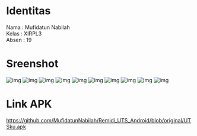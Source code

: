 # Identitas

Nama  : Mufidatun Nabilah <br>
Kelas : XIRPL3 <br>
Absen : 19

# Sreenshot

![img](https://github.com/MufidatunNabilah/Remidi_UTS_Android/blob/original/Screenshot_2017-06-13-08-01-05-649_xir3n19.remidi_uts_ku.telkomschid.remidiuts.png)
![img](https://github.com/MufidatunNabilah/Remidi_UTS_Android/blob/original/Screenshot_2017-06-13-08-01-14-970_xir3n19.remidi_uts_ku.telkomschid.remidiuts.png)
![img](https://github.com/MufidatunNabilah/Remidi_UTS_Android/blob/original/Screenshot_2017-06-13-08-01-21-205_xir3n19.remidi_uts_ku.telkomschid.remidiuts.png)
![img](https://github.com/MufidatunNabilah/Remidi_UTS_Android/blob/original/Screenshot_2017-06-13-08-01-29-440_xir3n19.remidi_uts_ku.telkomschid.remidiuts.png)
![img](https://github.com/MufidatunNabilah/Remidi_UTS_Android/blob/original/Screenshot_2017-06-13-08-01-36-908_xir3n19.remidi_uts_ku.telkomschid.remidiuts.png)
![img](https://github.com/MufidatunNabilah/Remidi_UTS_Android/blob/original/Screenshot_2017-06-13-08-01-43-252_xir3n19.remidi_uts_ku.telkomschid.remidiuts.png)
![img](https://github.com/MufidatunNabilah/Remidi_UTS_Android/blob/original/Screenshot_2017-06-13-08-01-51-434_xir3n19.remidi_uts_ku.telkomschid.remidiuts.png)
![img](https://github.com/MufidatunNabilah/Remidi_UTS_Android/blob/original/Screenshot_2017-06-13-08-01-59-988_xir3n19.remidi_uts_ku.telkomschid.remidiuts.png)
![img](https://github.com/MufidatunNabilah/Remidi_UTS_Android/blob/original/Screenshot_2017-06-13-08-02-06-108_xir3n19.remidi_uts_ku.telkomschid.remidiuts.png)
![img](https://github.com/MufidatunNabilah/Remidi_UTS_Android/blob/original/Screenshot_2017-06-13-08-02-11-965_xir3n19.remidi_uts_ku.telkomschid.remidiuts.png)

# Link APK

https://github.com/MufidatunNabilah/Remidi_UTS_Android/blob/original/UTSku.apk
